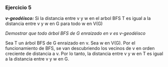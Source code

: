 ### Ejercicio 5

_**v-geodéisco:**_ Si la distancia entre v y w en el arbol BFS T es igual a la distancia entre v y w en G para todo w en V(G)

_Demostrar que todo árbol BFS de G enraizado en v es v-geodéisco_


Sea T un árbol BFS de G enraizado en v. Sea w en V(G). Por el funcionamiento de BFS, se van descubriendo los vecinos de v en orden creciente de distancia a v. Por lo tanto, la distancia entre v y w en T es igual a la distancia entre v y w en G.
